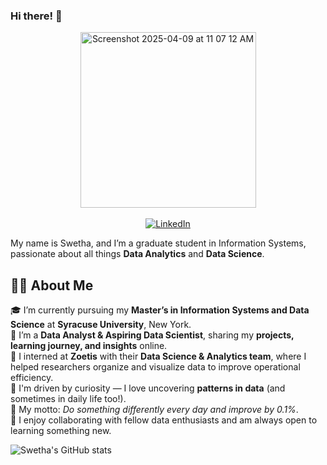 ### Hi there! 👋


<div align="center">
    <img width="281" alt="Screenshot 2025-04-09 at 11 07 12 AM" src="https://github.com/user-attachments/assets/f3c44cc1-0b69-4cb1-a147-40c2a856b50a" />
    <br><br>
    <a href="https://www.linkedin.com/in/swetha-lakkoju/">
        <img src="https://img.shields.io/badge/LinkedIn-Connect-blue?logo=linkedin" alt="LinkedIn" />
    </a>
</div>






My name is Swetha, and I’m a graduate student in Information Systems, passionate about all things **Data Analytics** and **Data Science**.

## 👩‍💻 About Me

🎓 I’m currently pursuing my **Master’s in Information Systems and Data Science** at **Syracuse University**, New York.  
💼 I’m a **Data Analyst & Aspiring Data Scientist**, sharing my **projects, learning journey, and insights** online.  
🔬 I interned at **Zoetis** with their **Data Science & Analytics team**, where I helped researchers organize and visualize data to improve operational efficiency.  
🧠 I'm driven by curiosity — I love uncovering **patterns in data** (and sometimes in daily life too!).  
🌱 My motto: *Do something differently every day and improve by 0.1%*.  
🤝 I enjoy collaborating with fellow data enthusiasts and am always open to learning something new.


![Swetha's GitHub stats](https://github-readme-stats.vercel.app/api?username=Shweta23-rgb&show_icons=true&theme=radical)




